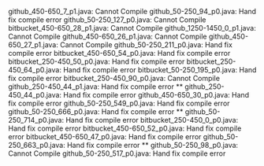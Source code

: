 github_450-650_7_p1.java: Cannot Compile
github_50-250_94_p0.java: Hand fix compile error
github_50-250_127_p0.java: Cannot Compile
bitbucket_450-650_28_p1.java: Cannot Compile
github_1250-1450_0_p1.java: Cannot Compile
github_450-650_26_p1.java: Cannot Compile
github_450-650_27_p1.java: Cannot Compile
github_50-250_211_p0.java: Hand fix compile error
bitbucket_450-650_54_p0.java: Hand fix compile error
bitbucket_250-450_50_p0.java: Hand fix compile error
bitbucket_250-450_64_p0.java: Hand fix compile error
bitbucket_50-250_195_p0.java: Hand fix compile error
bitbucket_250-450_90_p0.java: Cannot Compile
github_250-450_44_p1.java: Hand fix compile error **
github_250-450_44_p0.java: Hand fix compile error
github_450-650_30_p0.java: Hand fix compile error
github_50-250_549_p0.java: Hand fix compile error
github_50-250_666_p0.java: Hand fix compile error **
github_50-250_714_p0.java: Hand fix compile error
bitbucket_250-450_0_p0.java: Hand fix compile error
bitbucket_450-650_52_p0.java: Hand fix compile error
bitbucket_450-650_47_p0.java: Hand fix compile error
github_50-250_663_p0.java: Hand fix compile error **
github_50-250_98_p0.java: Cannot Compile
github_50-250_517_p0.java: Hand fix compile error

